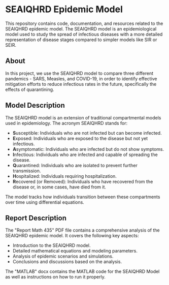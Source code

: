 # SEAIQHRD Epidemic Model

This repository contains code, documentation, and resources related to the SEAIQHRD epidemic model. The SEAIQHRD model is an epidemiological model used to study the spread of infectious diseases with a more detailed representation of disease stages compared to simpler models like SIR or SEIR.

## About

In this project, we use the SEAIQHRD model to compare three different pandemics - SARS, Measles, and COVID-19, in order to identify effective mitigation efforts to reduce infectious rates in the future, specifically the effects of quarantining. 


## Model Description

The SEAIQHRD model is an extension of traditional compartmental models used in epidemiology. The acronym SEAIQHRD stands for:

- **S**usceptible: Individuals who are not infected but can become infected.
- **E**xposed: Individuals who are exposed to the disease but not yet infectious.
- **A**symptomatic: Individuals who are infected but do not show symptoms.
- **I**nfectious: Individuals who are infected and capable of spreading the disease.
- **Q**uarantined: Individuals who are isolated to prevent further transmission.
- **H**ospitalized: Individuals requiring hospitalization.
- **R**ecovered (or Removed): Individuals who have recovered from the disease or, in some cases, have died from it.

The model tracks how individuals transition between these compartments over time using differential equations.

## Report Description

The "Report Math 435" PDF file contains a comprehensive analysis of the SEAIQHRD epidemic model. It covers the following key aspects:

- Introduction to the SEAIQHRD model.
- Detailed mathematical equations and modeling parameters.
- Analysis of epidemic scenarios and simulations.
- Conclusions and discussions based on the analysis.

The "MATLAB" docx contains the MATLAB code for the SEAIQHRD Model as well as instructions on how to run it properly. 
